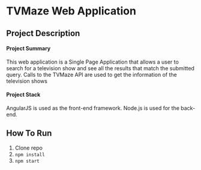 # TVMaze Web Application

## Project Description

#### Project Summary

This web application is a Single Page Application that allows a
user to search for a television show and see all the results that 
match the submitted query. Calls to the TVMaze API are used to get
the information of the television shows

#### Project Stack

AngularJS is used as the front-end framework. Node.js is used for
the back-end.

## How To Run

1. Clone repo
2. `npm install`
3. `npm start`